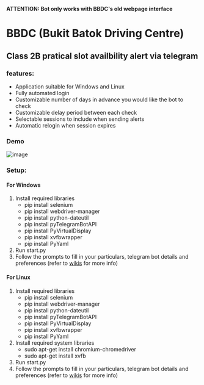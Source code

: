 **ATTENTION: Bot only works with BBDC's old webpage interface**

# BBDC (Bukit Batok Driving Centre)
## Class 2B pratical slot availbility alert via telegram

### features:
- Application suitable for Windows and Linux
- Fully automated login
- Customizable number of days in advance you would like the bot to check
- Customizable delay period between each check
- Selectable sessions to include when sending alerts
- Automatic relogin when session expires

### Demo
![image](https://user-images.githubusercontent.com/44186700/128971010-dbfc83bc-a115-420e-9e53-6bdb675c9d82.png)

### Setup:

#### For Windows
1) Install required libraries
    - pip install selenium
    - pip install webdriver-manager
    - pip install python-dateutil
    - pip install pyTelegramBotAPI
    - pip install PyVirtualDisplay
    - pip install xvfbwrapper
    - pip install PyYaml
2) Run start.py 
3) Follow the prompts to fill in your particulars, telegram bot details and preferences (refer to [wikis](https://github.com/C-Nigel/BBDC-2BPracticalSlotAlertBot/wiki) for more info)

#### For Linux
1) Install required libraries
    - pip install selenium
    - pip install webdriver-manager
    - pip install python-dateutil
    - pip install pyTelegramBotAPI
    - pip install PyVirtualDisplay
    - pip install xvfbwrapper
    - pip install PyYaml
3) Install required system libraries
    - sudo apt-get install chromium-chromedriver
    - sudo apt-get install xvfb
3) Run start.py 
4) Follow the prompts to fill in your particulars, telegram bot details and preferences (refer to [wikis](https://github.com/C-Nigel/BBDC-2BPracticalSlotAlertBot/wiki) for more info)
